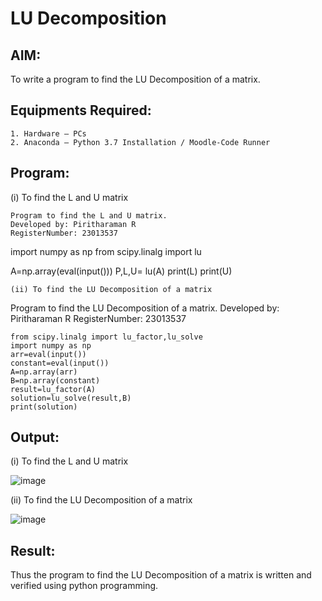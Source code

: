 # LU Decomposition 

## AIM:
To write a program to find the LU Decomposition of a matrix.

## Equipments Required:
```
1. Hardware – PCs
2. Anaconda – Python 3.7 Installation / Moodle-Code Runner
```
## Program:
(i) To find the L and U matrix
```
Program to find the L and U matrix.
Developed by: Piritharaman R
RegisterNumber: 23013537
```
import numpy as np
from scipy.linalg import lu

A=np.array(eval(input()))
P,L,U= lu(A)
print(L)
print(U)

```
(ii) To find the LU Decomposition of a matrix
```
Program to find the LU Decomposition of a matrix.
Developed by: Piritharaman R
RegisterNumber: 23013537
```
from scipy.linalg import lu_factor,lu_solve
import numpy as np
arr=eval(input())
constant=eval(input())
A=np.array(arr)
B=np.array(constant)
result=lu_factor(A)
solution=lu_solve(result,B)
print(solution)

```

## Output:
(i) To find the L and U matrix

![image](https://github.com/ramanpiritha/LU-Decomposition/assets/147084116/bb746702-6e1a-4dfe-b18d-3fe8517c8501)

(ii) To find the LU Decomposition of a matrix

![image](https://github.com/ramanpiritha/LU-Decomposition/assets/147084116/e8cbe807-ffc7-4fd7-926f-fed66255ec15)


## Result:
Thus the program to find the LU Decomposition of a matrix is written and verified using python programming.

